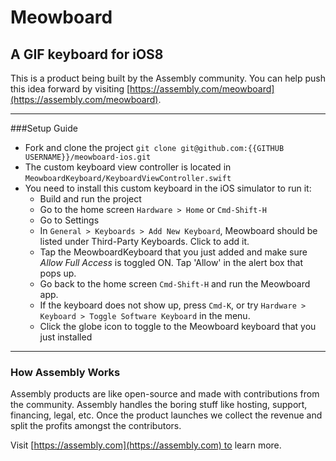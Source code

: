 # Meowboard

## A GIF keyboard for iOS8

This is a product being built by the Assembly community. You can help push this idea forward by visiting [https://assembly.com/meowboard](https://assembly.com/meowboard).

---
###Setup Guide
- Fork and clone the project `git clone git@github.com:{{GITHUB USERNAME}}/meowboard-ios.git`
- The custom keyboard view controller is located in `MeowboardKeyboard/KeyboardViewController.swift`
- You need to install this custom keyboard in the iOS simulator to run it:
  - Build and run the project
  - Go to the home screen `Hardware > Home` or `Cmd-Shift-H`
  - Go to Settings
  - In `General > Keyboards > Add New Keyboard`, Meowboard should be listed under Third-Party Keyboards. Click to add it.
  - Tap the MeowboardKeyboard that you just added and make sure *Allow Full Access* is toggled ON. Tap 'Allow' in the alert box that pops up.
  - Go back to the home screen `Cmd-Shift-H` and run the Meowboard app.
  - If the keyboard does not show up, press `Cmd-K`, or try `Hardware > Keyboard > Toggle Software Keyboard` in the menu.
  - Click the globe icon to toggle to the Meowboard keyboard that you just installed

---
### How Assembly Works

Assembly products are like open-source and made with contributions from the community. Assembly handles the boring stuff like hosting, support, financing, legal, etc. Once the product launches we collect the revenue and split the profits amongst the contributors.

Visit [https://assembly.com](https://assembly.com) to learn more.
